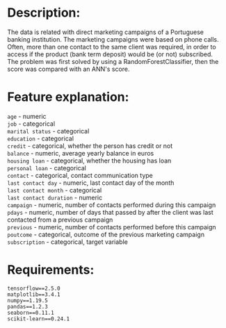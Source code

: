 # Description:  
The data is related with direct marketing campaigns of a Portuguese banking institution. The marketing campaigns were based on phone calls. Often, more than one contact to the same client was required, in order to access if the product (bank term deposit) would be (or not) subscribed.  
The problem was first solved by using a RandomForestClassifier, then the score was compared with an ANN's score.  
# Feature explanation:  
```age``` - numeric  
```job``` - categorical  
```marital status``` - categorical  
```education``` - categorical  
```credit``` - categorical, whether the person has credit or not  
```balance``` - numeric, average yearly balance in euros  
```housing loan``` - categorical, whether the housing has loan  
```personal loan``` - categorical  
```contact``` - categorical, contact communication type  
```last contact day``` - numeric, last contact day of the month  
```last contact month``` - categorical  
```last contact duration``` - numeric  
```campaign``` - numeric, number of contacts performed during this campaign  
```pdays``` - numeric, number of days that passed by after the client was last contacted from a previous campaign  
```previous``` - numeric, number of contacts performed before this campaign  
```poutcome``` - categorical, outcome of the previous marketing campaign  
```subscription``` - categorical, target variable  
# Requirements:
```tensorflow==2.5.0```  
```matplotlib==3.4.1```  
```numpy==1.19.5```  
```pandas==1.2.3```  
```seaborn==0.11.1```  
```scikit-learn==0.24.1```
